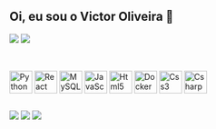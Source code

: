 ## Oi, eu sou o Victor Oliveira 👋
<div>
  <a hrerf="https://github.com/VictoOliv"></a>
  <img heigth="100em" src="https://github-readme-stats.vercel.app/api?username=VictoOliv&show_icons=true&theme=chartreuse-dark"> 
  <img heigth="100em" src="https://github-readme-stats.vercel.app/api/top-langs/?username=VictoOliv&show_icons=true&theme=chartreuse-dark">   
</div>
    
##
    
<div style="display:inline-block"><br>
  <img align="center" alt="Python" heigth="30" width="40" src="https://cdn.jsdelivr.net/gh/devicons/devicon@latest/icons/python/python-original-wordmark.svg" />
  <img align="center" alt="React" heigth="30" width="40" src="https://cdn.jsdelivr.net/gh/devicons/devicon@latest/icons/react/react-original-wordmark.svg">
  <img align="center" alt="MySQL" heigth="30" width="40" src="https://cdn.jsdelivr.net/gh/devicons/devicon@latest/icons/mysql/mysql-original-wordmark.svg">
  <img align="center" alt="JavaScript" heigth="30" width="40" src="https://cdn.jsdelivr.net/gh/devicons/devicon@latest/icons/javascript/javascript-original.svg">
  <img align="center" alt="Html5" heigth="30" width="40" src="https://cdn.jsdelivr.net/gh/devicons/devicon@latest/icons/html5/html5-original-wordmark.svg">
  <img align="center" alt="Docker" heigth="30" width="40" src="https://cdn.jsdelivr.net/gh/devicons/devicon@latest/icons/docker/docker-original-wordmark.svg">
  <img align="center" alt="Css3" heigth="30" width="40" src="https://cdn.jsdelivr.net/gh/devicons/devicon@latest/icons/css3/css3-original-wordmark.svg">
  <img align="center" alt="Csharp" heigth="30" width="40" src="https://cdn.jsdelivr.net/gh/devicons/devicon@latest/icons/csharp/csharp-original.svg">
</div>   

##

<div>
  <a href="https://www.instagram.com/vitorrpv_/" target="_blank"><img src="https://img.shields.io/badge/Instagram-E4405F?style=for-the-badge&logo=instagram&logoColor=white" target="_blank"></a>
  <a href="https://www.linkedin.com/in/victor-oliveira-535b3b355/" target="_blank"><img src="https://img.shields.io/badge/LinkedIn-0077B5?style=for-the-badge&logo=linkedin&logoColor=white" target="_blank"></a>
  <a href="mailto:victor.o.almeida@hotmail.com" target="_blank"><img src="https://img.shields.io/badge/Gmail-D14836?style=for-the-badge&logo=gmail&logoColor=white" target="_blank"></a>
</div>

